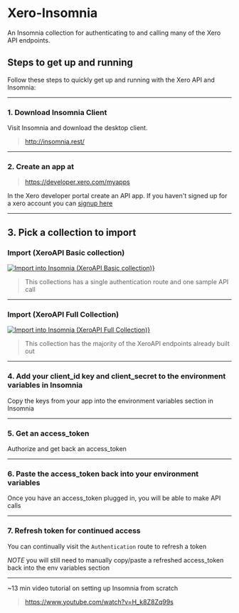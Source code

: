 # Xero-Insomnia
An Insomnia collection for authenticating to and calling many of the Xero API endpoints.

## Steps to get up and running
Follow these steps to quickly get up and running with the Xero API and Insomnia:

---

### 1. Download Insomnia Client
Visit Insomnia and download the desktop client.
> http://insomnia.rest/

---

### 2. Create an app at
> https://developer.xero.com/myapps

In the Xero developer portal create an API app. If you haven't signed up for a xero account you can [signup here](https://www.xero.com/signup/api/)

----

## 3. Pick a collection to import

### **Import (XeroAPI Basic collection)**
[![Import into Insomnia (XeroAPI Basic collection)}](https://insomnia.rest/images/run.svg)](https://insomnia.rest/run/?label=Insomnia%20(Basic)&uri=https%3A%2F%2Fraw.githubusercontent.com%2FSerKnight%2FXero-Insomnia%2Fmaster%2FInsomnia_basic.json)
> This collections has a single authentication route and one sample API call

---

### **Import (XeroAPI Full Collection)**
[![Import into Insomnia (XeroAPI Full Collection)}](https://insomnia.rest/images/run.svg)](https://insomnia.rest/run/?label=Xero%20API%20(Full)&uri=https%3A%2F%2Fraw.githubusercontent.com%2FSerKnight%2FXero-Insomnia%2Fmaster%2FInsomnia_full.json)
> This collection has the majority of the XeroAPI endpoints already built out

---

### 4. Add your client_id key and client_secret to the environment variables in Insomnia
Copy the keys from your app into the environment variables section in Insomnia

---

### 5. Get an access_token
Authorize and get back an access_token

---

### 6. Paste the access_token back into your environment variables
Once you have an access_token plugged in, you will be able to make API calls

---
### 7. Refresh token for continued access
You can continually visit the `Authentication` route to refresh a token

*NOTE* you will still need to manually copy/paste a refreshed access_token back into the env variables section

---
~13 min video tutorial on setting up Insomnia from scratch
> https://www.youtube.com/watch?v=H_k8Z8Zq99s